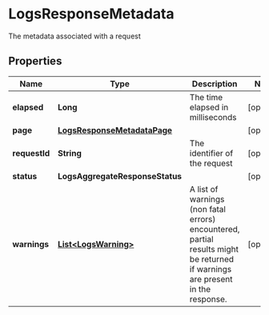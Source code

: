 

# LogsResponseMetadata

The metadata associated with a request

## Properties

Name | Type | Description | Notes
------------ | ------------- | ------------- | -------------
**elapsed** | **Long** | The time elapsed in milliseconds |  [optional]
**page** | [**LogsResponseMetadataPage**](LogsResponseMetadataPage.md) |  |  [optional]
**requestId** | **String** | The identifier of the request |  [optional]
**status** | **LogsAggregateResponseStatus** |  |  [optional]
**warnings** | [**List&lt;LogsWarning&gt;**](LogsWarning.md) | A list of warnings (non fatal errors) encountered, partial results might be returned if warnings are present in the response. |  [optional]



